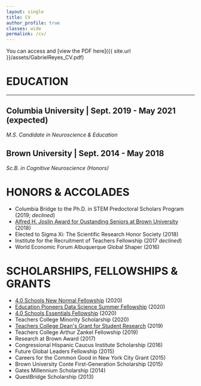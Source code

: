 ```yaml
---
layout: single
title: CV
author_profile: true
classes: wide
permalink: /cv/
---
```


You can access and [view the PDF here]({{ site.url }}/assets/GabrielReyes_CV.pdf)


# **EDUCATION**

---

## **Columbia University** | Sept. 2019 - May 2021 (expected)

*M.S. Candidate in Neuroscience & Education*

## **Brown University** | Sept. 2014 - May 2018

*Sc.B. in Cognitive Neuroscience (Honors)*


# HONORS & ACCOLADES
* Columbia Bridge to the Ph.D. in STEM Predoctoral Scholars Program (2019; *declined*)
* [Alfred H. Joslin Award for Oustanding Seniors at Brown University](https://www.brown.edu/about/administration/vp-campus-life/past-recipients-alfred-h-joslin-award) (2018)
* Elected to Sigma Xi: The Scientific Research Honor Society (2018)
* Institute for the Recruitment of Teachers Fellowship (2017 *declined*)
* World Economic Forum Albuquerque Global Shaper (2016)

# SCHOLARSHIPS, FELLOWSHIPS & GRANTS
* [4.0 Schools New Normal Fellowship](https://medium.com/future-of-school/meet-our-latest-fellows-the-new-normal-wave-4c736de8ece2) (2020)
* [Education Pioneers Data Science Summer Fellowship](https://www.educationpioneers.org/blog/building-back-better-starts-now) (2020)
* [4.0 Schools Essentials Fellowship](https://medium.com/future-of-school/meet-our-2019-20-essentials-cohort-cae7946e6467) (2020)
* Teachers College Minority Scholarship (2020)
* [Teachers College Dean's Grant for Student Research](https://drive.google.com/file/d/18CwCaDrDzqduSm58l6f953-u4oUIg6OC/view) (2019)
* Teachers College Arthur Zankel Fellowship (2019)
* Research at Brown Award (2017)
* Congressional Hispanic Caucus Institute Scholarship (2016)
* Future Global Leaders Fellowship (2015)
* Careers for the Common Good in New York City Grant (2015)
* Brown University Conte First-Generation Scholarship (2015)
* Gates Millennium Scholarship (2014)
* QuestBridge Scholarship (2013)
